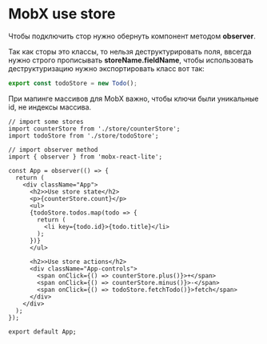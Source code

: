 # MobX use store

Чтобы подключить стор нужно обернуть компонент методом **observer**.

Так как сторы это классы, то нельзя деструктурировать поля, ввсегда нужно строго прописывать **storeName.fieldName**, чтобы использовать деструктуризацию нужно экспортировать класс вот так: 

```ts
export const todoStore = new Todo();
```

При мапинге массивов для MobX важно, чтобы ключи были уникальные id, не индексы массива.

```tsx
// import some stores
import counterStore from './store/counterStore';
import todoStore from './store/todoStore';

// import observer method
import { observer } from 'mobx-react-lite';

const App = observer(() => {
  return (
    <div className="App">
      <h2>>Use store state</h2>
      <p>{counterStore.count}</p>
      <ul>
      {todoStore.todos.map(todo => {
        return (
          <li key={todo.id}>{todo.title}</li>
        );
      })}
      </ul>

      <h2>>Use store actions</h2>
      <div className="App-controls">
        <span onClick={() => counterStore.plus()}>+</span>
        <span onClick={() => counterStore.minus()}>-</span>
        <span onClick={() => todoStore.fetchTodo()}>fetch</span>
      </div>
    </div>
  );
});

export default App;
```

